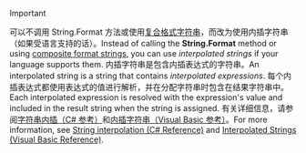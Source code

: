 
> [!IMPORTANT] 
> <span data-ttu-id="9eac1-101">可以不调用 String.Format 方法或使用[复合格式字符串](~/docs/standard/base-types/composite-formatting.md)，而改为使用内插字符串（如果受语言支持的话）。</span><span class="sxs-lookup"><span data-stu-id="9eac1-101">Instead of calling the **String.Format** method or using [composite format strings](~/docs/standard/base-types/composite-formatting.md), you can use *interpolated strings* if your language supports them.</span></span> <span data-ttu-id="9eac1-102">内插字符串是包含内插表达式的字符串。</span><span class="sxs-lookup"><span data-stu-id="9eac1-102">An interpolated string is a string that contains *interpolated expressions*.</span></span> <span data-ttu-id="9eac1-103">每个内插表达式都使用表达式的值进行解析，并在分配字符串时包含在结果字符串中。</span><span class="sxs-lookup"><span data-stu-id="9eac1-103">Each interpolated expression is resolved with the expression's value and included in the result string when the string is assigned.</span></span> <span data-ttu-id="9eac1-104">有关详细信息，请参阅[字符串内插（C# 参考）](~/docs/csharp/language-reference/tokens/interpolated.md)和[内插字符串（Visual Basic 参考）](~/docs/visual-basic/programming-guide/language-features/strings/interpolated-strings.md)。</span><span class="sxs-lookup"><span data-stu-id="9eac1-104">For more information, see [String interpolation (C# Reference)](~/docs/csharp/language-reference/tokens/interpolated.md) and [Interpolated Strings (Visual Basic Reference)](~/docs/visual-basic/programming-guide/language-features/strings/interpolated-strings.md).</span></span> 
